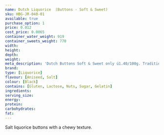 ```yaml
---
name: Dutch Liquorice  (Buttons - Soft & Sweet)
sku: HBG-JR-040-01
available: true
purchase_option: 1
price: 0.012
cost_price: 0.0065
container_water_weight: 919
container_sweets_weight: 770
width: 
height: 
depth: 
weight: 
meta_description: 'Dutch Buttons Soft & Sweet only ú1.40/100g. Traditional sweets and more at Humbugs Confectionery  Store. Specialists in satisfying your sweet tooth!'
brand: 
type: [Liquorice]
flavour: [Aniseed, Salt]
colour: [Black]
contains: [Gluten, Lactose, Nuts, Sugar, Gelatin]
ingredients: 
serving_size: 
energy: 
protein: 
carbohydrates: 
fat: 
---
```

Salt liquorice buttons with a chewy texture.